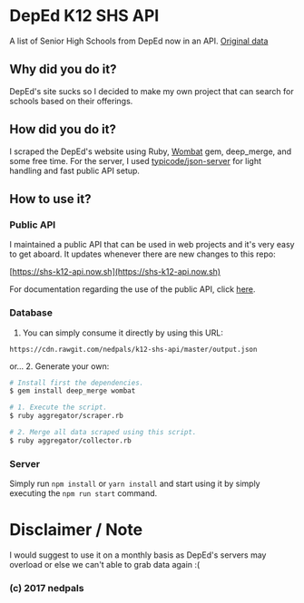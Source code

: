 # DepEd K12 SHS API
A list of Senior High Schools from DepEd now in an API.
[Original data](http://www.deped.gov.ph/k-to-12/shs?page=431)

## Why did you do it?
DepEd's site sucks so I decided to make my own project that can search for schools based on their offerings.

## How did you do it?
I scraped the DepEd's website using Ruby, [Wombat](https://github.com/felipecsl/wombat) gem, deep_merge, and some free time.
For the server, I used [typicode/json-server](https://github.com/typicode/json-server) for light handling and fast public API setup.

## How to use it?
### Public API
I maintained a public API that can be used in web projects and it's very easy to get aboard. It updates whenever there are new changes to this repo:

[https://shs-k12-api.now.sh](https://shs-k12-api.now.sh)

For documentation regarding the use of the public API, click [here](PUBLIC-API-DOCS.md).

### Database
1. You can simply consume it directly by using this URL:
```
https://cdn.rawgit.com/nedpals/k12-shs-api/master/output.json
```

or...
2. Generate your own:
```bash
# Install first the dependencies.
$ gem install deep_merge wombat

# 1. Execute the script.
$ ruby aggregator/scraper.rb

# 2. Merge all data scraped using this script.
$ ruby aggregator/collector.rb
```
### Server
Simply run `npm install` or `yarn install` and start using it by simply executing the `npm run start` command.



# Disclaimer / Note
I would suggest to use it on a monthly basis as DepEd's servers may overload or else we can't able to grab data again :(

### (c) 2017 nedpals